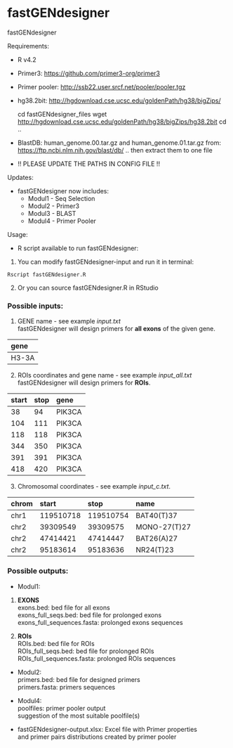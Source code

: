 # fastGENdesigner
fastGENdesigner

Requirements:
- R v4.2
- Primer3: https://github.com/primer3-org/primer3
- Primer pooler: http://ssb22.user.srcf.net/pooler/pooler.tgz
- hg38.2bit: http://hgdownload.cse.ucsc.edu/goldenPath/hg38/bigZips/

   cd fastGENdesigner_files
   wget http://hgdownload.cse.ucsc.edu/goldenPath/hg38/bigZips/hg38.2bit
   cd ..
  
- BlastDB: human_genome.00.tar.gz and human_genome.01.tar.gz from: https://ftp.ncbi.nlm.nih.gov/blast/db/ .. then extract them to one file

- !! PLEASE UPDATE THE PATHS IN CONFIG FILE !!

Updates:
- fastGENdesigner now includes:
	* Modul1 - Seq Selection
	* Modul2 - Primer3
	* Modul3 - BLAST 
	* Modul4 - Primer Pooler
	
Usage:
- R script available to run fastGENdesigner:
1. You can modify fastGENdesigner-input and run it in terminal:
```
Rscript fastGENdesigner.R
```
2. Or you can source fastGENdesigner.R in RStudio

### Possible inputs:  
1. GENE name - see example <em>input.txt</em>  
fastGENdesigner will design primers for **all exons** of the given gene.  

|gene|
|:----|
|H3-3A|

2. ROIs coordinates and gene name - see example <em>input_all.txt</em>  
fastGENdesigner will design primers for **ROIs**. 

|start|stop|gene|
|:----|:----|:----|
|38|94|PIK3CA|
|104|111|PIK3CA|
|118|118|PIK3CA|
|344|350|PIK3CA|
|391|391|PIK3CA|
|418|420|PIK3CA|

3. Chromosomal coordinates - see example <em>input_c.txt</em>.

|chrom|start|stop|name|
|:----|:----|:----|:----|
|chr1|119510718|119510754|BAT40(T)37|
|chr2|39309549|39309575|MONO-27(T)27|
|chr2|47414421|47414447|BAT26(A)27|
|chr2|95183614|95183636|NR24(T)23|


### Possible outputs:
- Modul1:  
1. **EXONS**  
exons.bed: bed file for all exons  
exons_full_seqs.bed: bed file for prolonged exons  
exons_full_sequences.fasta: prolonged exons sequences  

2. **ROIs**  
ROIs.bed: bed file for ROIs  
ROIs_full_seqs.bed: bed file for prolonged ROIs  
ROIs_full_sequences.fasta: prolonged ROIs sequences  

- Modul2:  
primers.bed: bed file for designed primers  
primers.fasta: primers sequences    

- Modul4:   
poolfiles: primer pooler output    
suggestion of the most suitable poolfile(s)

- fastGENdesigner-output.xlsx: Excel file with Primer properties    
and primer pairs distributions created by primer pooler



